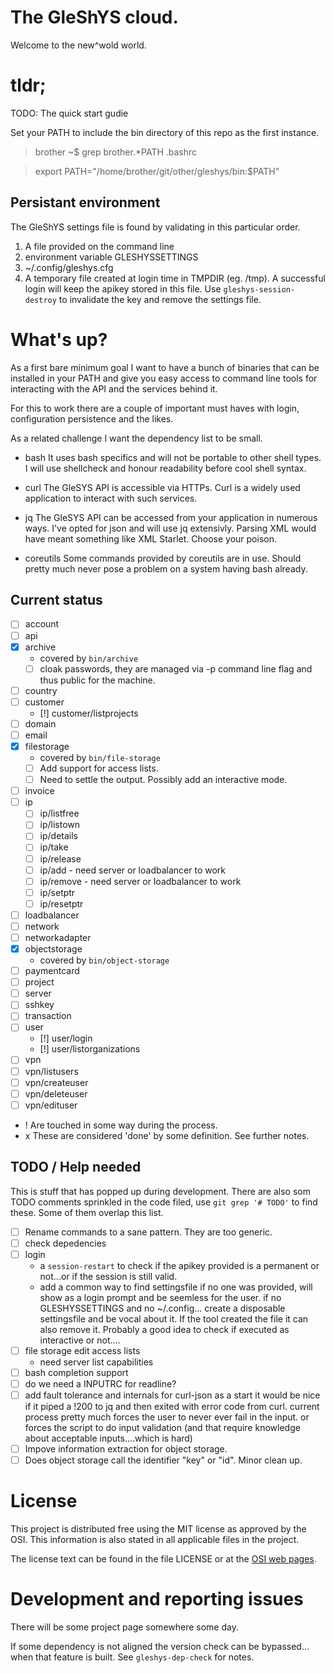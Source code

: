 # The GleShYS cloud.

Welcome to the new^wold world.

# tldr;

TODO: The quick start gudie

Set your PATH to include the bin directory of this repo as the first
instance.

> brother ~$ grep brother.*PATH .bashrc

> export PATH="/home/brother/git/other/gleshys/bin:$PATH"


## Persistant environment

The GleShYS settings file is found by validating in this particular
order.

1. A file provided on the command line
2. environment variable GLESHYSSETTINGS
3. ~/.config/gleshys.cfg
4. A temporary file created at login time in TMPDIR (eg. /tmp). A
   successful login will keep the apikey stored in this file. Use
   `gleshys-session-destroy` to invalidate the key and remove the
   settings file.

# What's up?

As a first bare minimum goal I want to have a bunch of binaries that
can be installed in your PATH and give you easy access to command line
tools for interacting with the API and the services behind it.

For this to work there are a couple of important must haves with
login, configuration persistence and the likes.

As a related challenge I want the dependency list to be small.

* bash
  It uses bash specifics and will not be portable to other shell
  types. I will use shellcheck and honour readability before cool
  shell syntax.

* curl
  The GleSYS API is accessible via HTTPs. Curl is a widely used
  application to interact with such services.

* jq
  The GleSYS API can be accessed from your application in numerous
  ways. I've opted for json and will use jq extensivly. Parsing XML
  would have meant something like XML Starlet. Choose your poison.

* coreutils
  Some commands provided by coreutils are in use. Should pretty much
  never pose a problem on a system having bash already.

## Current status

* [ ] account
* [ ] api
* [x] archive
  * covered by `bin/archive`
  * [ ] cloak passwords, they are managed via -p command line flag and
        thus public for the machine.
* [ ] country
* [ ] customer
  * [!] customer/listprojects
* [ ] domain
* [ ] email
* [x] filestorage
  * covered by `bin/file-storage`
  * [ ] Add support for access lists.
  * [ ] Need to settle the output. Possibly add an interactive mode.
* [ ] invoice
* [ ] ip
  * [ ] ip/listfree
  * [ ] ip/listown
  * [ ] ip/details
  * [ ] ip/take
  * [ ] ip/release
  * [ ] ip/add - need server or loadbalancer to work
  * [ ] ip/remove - need server or loadbalancer to work
  * [ ] ip/setptr
  * [ ] ip/resetptr
* [ ] loadbalancer
* [ ] network
* [ ] networkadapter
* [x] objectstorage
  * covered by `bin/object-storage`
* [ ] paymentcard
* [ ] project
* [ ] server
* [ ] sshkey
* [ ] transaction
* [ ] user
  * [!] user/login
  * [!] user/listorganizations
* [ ] vpn
 * [ ] vpn/listusers
 * [ ] vpn/createuser
 * [ ] vpn/deleteuser
 * [ ] vpn/edituser

 * ! Are touched in some way during the process.
 * x These are considered 'done' by some definition. See further notes.

## TODO / Help needed

This is stuff that has popped up during development. There are also
som TODO comments sprinkled in the code filed, use `git grep '# TODO'`
to find these. Some of them overlap this list.

* [ ] Rename commands to a sane pattern. They are too generic.
* [ ] check depedencies
* [ ] login
  * a `session-restart` to check if the apikey provided is a permanent
    or not...or if the session is still valid.
  * add a common way to find settingsfile if no one was provided, will
    show as a login prompt and be seemless for the user.  if no
    GLESHYSSETTINGS and no ~/.config... create a disposable
    settingsfile and be vocal about it. If the tool created the file
    it can also remove it.
	Probably a good idea to check if executed as interactive or not....
* [ ] file storage edit access lists
  * need server list capabilities
* [ ] bash completion support
* [ ] do we need a INPUTRC for readline?
* [ ] add fault tolerance and internals for curl-json
      as a start it would be nice if it piped a !200 to jq and then
      exited with error code from curl. current process pretty much
      forces the user to never ever fail in the input. or forces the
      script to do input validation (and that require knowledge about
      acceptable inputs....which is hard)
* [ ] Impove information extraction for object storage.
* [ ] Does object storage call the identifier "key" or "id". Minor
      clean up.

# License

This project is distributed free using the MIT license as approved by
the OSI. This information is also stated in all applicable files in
the project.

The license text can be found in the file LICENSE or at the [OSI web
pages](https://opensource.org/licenses/MIT).

# Development and reporting issues

There will be some project page somewhere some day.

If some dependency is not aligned the version check can be
bypassed... when that feature is built.
See `gleshys-dep-check` for notes.
